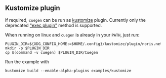## Kustomize plugin

If required, `cuegen` can be run as [kustomize][kust] plugin.
Currently only the deprecated ["exec plugin"][plug] method is supported.

When running on linux and `cuegen` is already in your `PATH`, just run:

    PLUGIN_DIR=${XDG_CONFIG_HOME:=$HOME/.config}/kustomize/plugin/noris.net/mcs/v1beta1/cuegen
    mkdir -p $PLUGIN_DIR
    cp $(command -v cuegen) $PLUGIN_DIR/Cuegen

Run the example with

    kustomize build --enable-alpha-plugins examples/kustomize

[plug]:  https://kubectl.docs.kubernetes.io/guides/extending_kustomize/exec_plugins/
[kust]:  https://kustomize.io/
